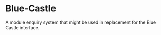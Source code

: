 # Blue-Castle
A module enquiry system that might be used in replacement for the Blue Castle interface.
